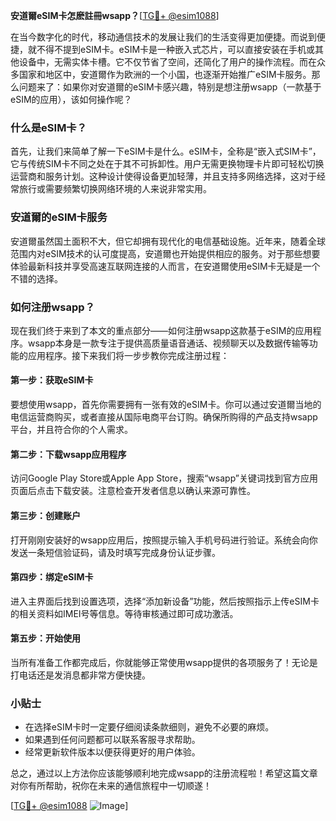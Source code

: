 **安道爾eSIM卡怎麽註冊wsapp？**[[TG💪+ @esim1088](https://t.me/s/esim1088)]

在当今数字化的时代，移动通信技术的发展让我们的生活变得更加便捷。而说到便捷，就不得不提到eSIM卡。eSIM卡是一种嵌入式芯片，可以直接安装在手机或其他设备中，无需实体卡槽。它不仅节省了空间，还简化了用户的操作流程。而在众多国家和地区中，安道爾作为欧洲的一个小国，也逐渐开始推广eSIM卡服务。那么问题来了：如果你对安道爾的eSIM卡感兴趣，特别是想注册wsapp（一款基于eSIM的应用），该如何操作呢？

### 什么是eSIM卡？
首先，让我们来简单了解一下eSIM卡是什么。eSIM卡，全称是“嵌入式SIM卡”，它与传统SIM卡不同之处在于其不可拆卸性。用户无需更换物理卡片即可轻松切换运营商和服务计划。这种设计使得设备更加轻薄，并且支持多网络选择，这对于经常旅行或需要频繁切换网络环境的人来说非常实用。

### 安道爾的eSIM卡服务
安道爾虽然国土面积不大，但它却拥有现代化的电信基础设施。近年来，随着全球范围内对eSIM技术的认可度提高，安道爾也开始提供相应的服务。对于那些想要体验最新科技并享受高速互联网连接的人而言，在安道爾使用eSIM卡无疑是一个不错的选择。

### 如何注册wsapp？
现在我们终于来到了本文的重点部分——如何注册wsapp这款基于eSIM的应用程序。wsapp本身是一款专注于提供高质量语音通话、视频聊天以及数据传输等功能的应用程序。接下来我们将一步步教你完成注册过程：

#### 第一步：获取eSIM卡
要想使用wsapp，首先你需要拥有一张有效的eSIM卡。你可以通过安道爾当地的电信运营商购买，或者直接从国际电商平台订购。确保所购得的产品支持wsapp平台，并且符合你的个人需求。

#### 第二步：下载wsapp应用程序
访问Google Play Store或Apple App Store，搜索“wsapp”关键词找到官方应用页面后点击下载安装。注意检查开发者信息以确认来源可靠性。

#### 第三步：创建账户
打开刚刚安装好的wsapp应用后，按照提示输入手机号码进行验证。系统会向你发送一条短信验证码，请及时填写完成身份认证步骤。

#### 第四步：绑定eSIM卡
进入主界面后找到设置选项，选择“添加新设备”功能，然后按照指示上传eSIM卡的相关资料如IMEI号等信息。等待审核通过即可成功激活。

#### 第五步：开始使用
当所有准备工作都完成后，你就能够正常使用wsapp提供的各项服务了！无论是打电话还是发消息都非常方便快捷。

### 小贴士
- 在选择eSIM卡时一定要仔细阅读条款细则，避免不必要的麻烦。
- 如果遇到任何问题都可以联系客服寻求帮助。
- 经常更新软件版本以便获得更好的用户体验。

总之，通过以上方法你应该能够顺利地完成wsapp的注册流程啦！希望这篇文章对你有所帮助，祝你在未来的通信旅程中一切顺遂！

[[TG💪+ @esim1088](https://t.me/s/esim1088) ![Image](https://i.postimg.cc/4NQfJmqS/Snipaste-2025-05-13-00-14-12.png)]